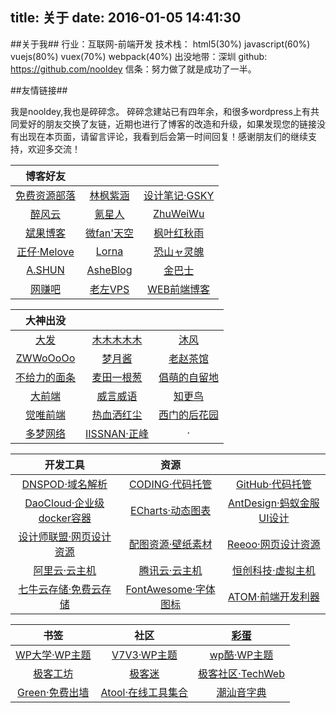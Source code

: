 title: 关于
date: 2016-01-05 14:41:30
---

##关于我##
行业：互联网-前端开发
技术栈：
	html5(30%)
	javascript(60%)
	vuejs(80%)
	vuex(70%)
	webpack(40%)
出没地带：深圳
github: https://github.com/nooldey
信条：努力做了就是成功了一半。

##友情链接##

我是nooldey,我也是碎碎念。
碎碎念建站已有四年余，和很多wordpress上有共同爱好的朋友交换了友链，近期也进行了博客的改造和升级，如果发现您的链接没有出现在本页面，请留言评论，我看到后会第一时间回复！感谢朋友们的继续支持，欢迎多交流！

| 博客好友 |||
| :------: | :------: | :------: |
| [免费资源部落](http://www.freehao123.com/) | [林枫紫涵](http://www.lfzh.org/) | [设计笔记·GSKY](https://www.idevs.cn/) |
| [醉风云](http://www.zuifengyun.com)| [氪星人](http://defcon.cn/) | [ZhuWeiWu](http://blog.uiv5.com) |
| [斌果博客](http://www.bgbk.org/) | [微fan'天空](http://www.weeiy.com/) | [枫叶红秋雨](http://www.fyhqy.com/) |
| [正仔·Melove](http://www.melove.net) | [Lorna](http://www.lorna.com.cn/) | [恐山ャ灵魄](http://blog.iloved.one/) |
| [A.SHUN](http://shun.im/) | [AsheBlog](http://asheblog.org/) | [金巴士](http://www.jinbashi.com) |
| [网赚吧](http://www.wangzhuanbar.com) | [老左VPS](http://www.laozuo.org/)| [WEB前端博客](http://caibaojian.com/)|

| 大神出没 |||
|:------:|:------:|:------:|
| [大发](http://fatesinger.com/) | [木木木木木](http://immmmm.com/) | [沐风](http://mufeng.me/) |
| [ZWWoOoOo](http://zww.me/) | [梦月酱](http://www.wysafe.com/) | [老赵茶馆](http://www.zhw-island.com/) |
| [不给力的面条](http://miantiao.me/) | [麦田一根葱](http://www.yuxiaoxi.com/) | [倡萌的自留地](http://www.cmhello.com/) |
| [大前端](http://www.daqianduan.com/) | [威言威语](http://www.weisay.com/blog/) | [知更鸟](http://zmingcx.com) |
| [觉唯前端](http://www.jiawin.com/) | [热血洒红尘](http://rxshc.com/) | [西门的后花园](http://ons.me/) |
| [多梦网络](http://www.dmeng.net) | [IISSNAN·正峰](http://notes.iissnan.com/) | · |

| 开发工具 | 资源 ||
|:------:|:------:|:------:|
| [DNSPOD·域名解析](https://www.dnspod.cn/)| [CODING·代码托管](https://coding.net/)| [GitHub·代码托管](https://github.com/) |
| [DaoCloud·企业级docker容器](https://www.daocloud.io/)| [ECharts·动态图表](http://echarts.baidu.com/)| [AntDesign·蚂蚁金服UI设计](http://ant.design/) |
| [设计师联盟·网页设计资源](http://68design.net/) | [配图资源·壁纸素材](https://unsplash.com/) | [Reeoo·网页设计资源](http://reeoo.com/) |
| [阿里云·云主机](http://www.aliyun.com/product/ecs/?ali_trackid=2:mm_26651787_3491004_36256896:1441285240_3k9_312975865) | [腾讯云·云主机](http://www.qcloud.com/redirect.php?redirect=1001&cps_key=1cf93114cc03e20a38410779230461e5) | [恒创科技·虚拟主机](http://my.henghost.com/aff.php?aff=1747) |
| [七牛云存储·免费云存储](https://portal.qiniu.com/signup?code=3lmfxlrqtg502) | [FontAwesome·字体图标](http://fontawesome.io/icons/) | [ATOM·前端开发利器](https://atom.io/) |

| 书签 | 社区 | [彩蛋](http://t.lu.com/r/ibYR=J "送你100元") |
|:------:|:------:|:------:|
| [WP大学·WP主题](http://www.wpdaxue.com/) | [V7V3·WP主题](http://v7v3.com) | [wp酷·WP主题](http://www.mywpku.com) |
| [极客工坊](http://www.geek-workshop.com/) | [极客迷](http://www.geekfans.com/) | [极客社区·TechWeb](http://geek.techweb.com.cn/forum.php) |
| [Green·免费出墙](http://gjsq.me/4910708) | [Atool·在线工具集合](http://www.atool.org/)| [潮汕音字典](http://zaichaoshan.com/zidian/) |
